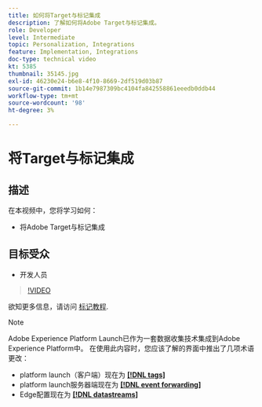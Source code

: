 ```yaml
---
title: 如何将Target与标记集成
description: 了解如何将Adobe Target与标记集成。
role: Developer
level: Intermediate
topic: Personalization, Integrations
feature: Implementation, Integrations
doc-type: technical video
kt: 5385
thumbnail: 35145.jpg
exl-id: 46230e24-b6e8-4f10-8669-2df519d03b87
source-git-commit: 1b14e7987309bc4104fa842558861eeedb0ddb44
workflow-type: tm+mt
source-wordcount: '98'
ht-degree: 3%

---
```


# 将Target与标记集成

## 描述

在本视频中，您将学习如何：

* 将Adobe Target与标记集成

## 目标受众

* 开发人员

>[!VIDEO](https://video.tv.adobe.com/v/35145/?quality=12)

欲知更多信息，请访问 [标记教程](https://experienceleague.adobe.com/docs/launch-learn/implementing-in-websites-with-launch/index.html?lang=en).

>[!NOTE]
>
>Adobe Experience Platform Launch已作为一套数据收集技术集成到Adobe Experience Platform中。 在使用此内容时，您应该了解的界面中推出了几项术语更改：
>
> * platform launch（客户端）现在为 **[[!DNL tags]](https://experienceleague.adobe.com/docs/experience-platform/tags/home.html)**
> * platform launch服务器端现在为 **[[!DNL event forwarding]](https://experienceleague.adobe.com/docs/experience-platform/tags/event-forwarding/overview.html)**
> * Edge配置现在为 **[[!DNL datastreams]](https://experienceleague.adobe.com/docs/experience-platform/edge/fundamentals/datastreams.html)**

